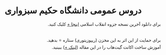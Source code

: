 # دروس عمومی دانشگاه حکیم سبزواری

<div dir=rtl>
<!-- من با اینکه این محتوا را نوشتم اما این به این معنی نیست که عقاید من این چنین است -->
برای دانلود آخرین نسخه جزوه انقلاب اسلامی
  <a href='https://github.com/EnAnsari/general-courses-hsu/releases/download/1.0.0/revolution.pdf'>اینجا +<a/>
    کلیک کنید.
<br><br><br>
برای حمایت از این اثر به این مخزن (ریپوزیتوری) ستاره ⭐ بدهید.
<br>
آموزش ساخت اکانت گیت‌هاب را در این مقاله (<a href="https://vrgl.ir/hGsW9">لینک +</a>) ببینید.
</div>
